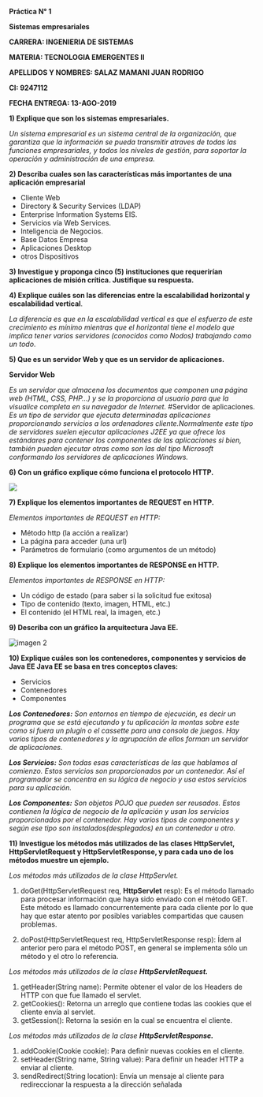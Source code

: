 

**Práctica N° 1**

**Sistemas empresariales**

**CARRERA: INGENIERIA DE SISTEMAS**                                   

**MATERIA: TECNOLOGIA EMERGENTES II**

**APELLIDOS Y NOMBRES: SALAZ MAMANI JUAN RODRIGO**

**CI: 9247112**

**FECHA ENTREGA: 13-AGO-2019**

**1) Explique que son los sistemas empresariales.**

*Un sistema empresarial es un sistema central de la organización, que garantiza que la información se pueda transmitir atraves de todas las funciones empresariales, y todos los niveles de gestión, para soportar la operación y administración de una empresa.* 

**2) Describa cuales son las características más importantes de una aplicación empresarial**
 

- Cliente Web
- Directory &
Security
Services (LDAP)
- Enterprise Information
Systems EIS.
- Servicios vía
Web
Services.
- Inteligencia de
Negocios.
- Base Datos
Empresa
- Aplicaciones Desktop
- otros Dispositivos

**3) Investigue y proponga cinco (5) instituciones que requerirían aplicaciones de misión crítica. Justifique su respuesta.**

**4) Explique cuáles son las diferencias entre la escalabilidad horizontal y escalabilidad vertical**.

 *La diferencia es que en la escalabilidad vertical es que el esfuerzo de este crecimiento es mínimo mientras que el horizontal tiene el modelo que implica tener varios servidores (conocidos como Nodos) trabajando como un todo*.

**5) Que es un servidor Web y que es un servidor de aplicaciones.**

**Servidor Web**

*Es un servidor que almacena los documentos que componen una página web (HTML, CSS, PHP…) y se la proporciona al usuario para que la visualice completa en su navegador de Internet.*
#Servidor de aplicaciones.
*Es un tipo de servidor que ejecuta determinadas aplicaciones proporcionando servicios a los ordenadores cliente.Normalmente este tipo de servidores suelen ejecutar aplicaciones J2EE ya que ofrece los estándares para contener los componentes de las aplicaciones si bien, también pueden ejecutar otras como son las del tipo Microsoft conformando los servidores de aplicaciones Windows.*

**6) Con un gráfico explique cómo funciona el protocolo HTTP.**

![](https://1.bp.blogspot.com/-bJuW1IfNxAo/XUi2FBvQE9I/AAAAAAAAAjU/JrW39_ERfHsWYm9bMblaQ6TYtMdqHQ-PgCLcBGAs/s1600/protocolo%2Bhttp.JPG)

**7) Explique los elementos importantes de REQUEST en HTTP.**

*Elementos importantes de REQUEST en HTTP:*

- Método http (la acción a realizar)
- La página para acceder (una url)
- Parámetros de formulario (como argumentos de un método)

**8) Explique los elementos importantes de RESPONSE en HTTP.**

*Elementos importantes de RESPONSE en HTTP:*

- Un código de estado (para saber si la solicitud fue exitosa)
- Tipo de contenido (texto, imagen, HTML, etc.)
- El contenido (el HTML real, la imagen, etc.)

**9) Describa con un gráfico la arquitectura Java EE.**

![imagen 2](https://image.slidesharecdn.com/jatunandjavaee-110905104600-phpapp02/95/desarrollo-de-aplicaciones-empresariales-con-java-ee-4-728.jpg?cb=1316098712)

**10) Explique cuáles son los contenedores, componentes y servicios de Java EE
Java EE se basa en tres conceptos claves:**

- Servicios
- Contenedores
- Componentes

***Los Contenedores:** Son entornos en tiempo de ejecución, es decir un programa que se está ejecutando y tu aplicación la montas sobre este como si fuera un plugin o el cassette para una consola de juegos. Hay varios tipos de contenedores y la agrupación de ellos forman un servidor de aplicaciones.*

***Los Servicios:** Son todas esas características de las que hablamos al comienzo. Estos servicios son proporcionados por un contenedor. Así el programador se concentra en su lógica de negocio y usa estos servicios para su aplicación.*

***Los Componentes:** Son objetos POJO que pueden ser reusados. Estos contienen la lógica de negocio de la aplicación y usan los servicios proporcionados por el contenedor. Hay varios tipos de componentes y según ese tipo son instalados(desplegados) en un contenedor u otro.*

**11) Investigue los métodos más utilizados de las clases HttpServlet, HttpServletRequest y HttpServletResponse, y para cada uno de los métodos muestre un ejemplo.**

*Los  métodos  más  utilizados  de  la  clase  HttpServlet.*

1. doGet(HttpServletRequest req, **HttpServlet** resp): Es el método llamado para procesar información que haya sido enviado con el método GET. Este método es llamado concurrentemente para cada cliente por lo que hay que estar atento por posibles variables compartidas que causen problemas.

2. doPost(HttpServletRequest req, HttpServletResponse resp): Ídem al anterior pero para el método POST, en general se implementa sólo un método y el otro lo referencia.

*Los  métodos  más  utilizados  de  la  clase **HttpServletRequest.***

1. getHeader(String name): Permite obtener el valor de los Headers de HTTP con que fue llamado el servlet.
2. getCookies(): Retorna un arreglo que contiene todas las cookies que el cliente envía al servlet.
3. getSession(): Retorna la sesión en la cual se encuentra el cliente.

*Los  métodos  más  utilizados  de  la  clase **HttpServletResponse.***

1. addCookie(Cookie cookie): Para definir nuevas cookies en el cliente.
2. setHeader(String name, String value): Para definir un header HTTP a enviar al cliente.
3. sendRedirect(String location): Envía un mensaje al cliente para redireccionar la respuesta a la dirección señalada







